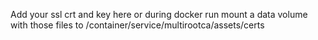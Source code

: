 Add your ssl crt and key here
or during docker run mount a data volume with those files to /container/service/multirootca/assets/certs

